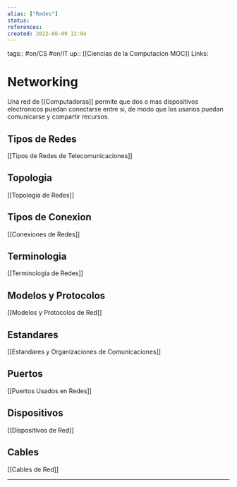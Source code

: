 ```yaml
---
alias: ["Redes"]
status:
references:
created: 2022-06-09 12:04
---
```

tags:: #on/CS #on/IT 
up:: [[Ciencias de la Computacion MOC]]
Links: 
# Networking
Una red de [[Computadoras]] permite que dos o mas dispositivos electronicos puedan conectarse entre si, de modo que los usarios puedan comunicarse y compartir recursos.

## Tipos de Redes
[[Tipos de Redes de Telecomunicaciones]]

## Topologia
[[Topologia de Redes]]

## Tipos de Conexion
[[Conexiones de Redes]]

## Terminologia
[[Terminologia de Redes]]

## Modelos y Protocolos
[[Modelos y Protocolos de Red]]

## Estandares
[[Estandares y Organizaciones de Comunicaciones]]

## Puertos
[[Puertos Usados en Redes]]

## Dispositivos
[[Dispositivos de Red]]

## Cables
[[Cables de Red]]



___
